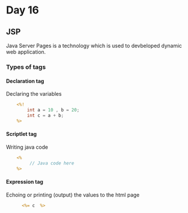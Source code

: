 # Day 16

## JSP

Java Server Pages is a technology which is used to devbeloped dynamic web application.

### Types of tags

#### Declaration tag

Declaring the variables

```jsp
    <%!
        int a = 10 , b = 20;
        int c = a + b;
    %>
```

#### Scriptlet tag

Writing java code

```jsp
    <%
         // Java code here 
    %>
```

#### Expression tag

Echoing or printing (output) the values to the html page

```jsp
      <%= c  %>
```
